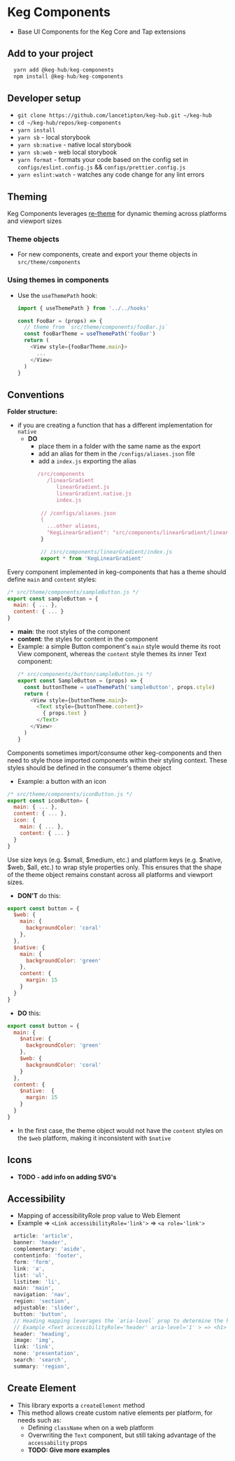 # Keg Components
 * Base UI Components for the Keg Core and Tap extensions

## Add to your project
```js
  yarn add @keg-hub/keg-components
  npm install @keg-hub/keg-components
```

## Developer setup
* `git clone https://github.com/lancetipton/keg-hub.git ~/keg-hub`
* `cd ~/keg-hub/repos/keg-components`
* `yarn install`
* `yarn sb` - local storybook
* `yarn sb:native` - native local storybook
* `yarn sb:web` - web local storybook
* `yarn format` - formats your code based on the config set in `configs/eslint.config.js` && `configs/prettier.config.js`
* `yarn eslint:watch` - watches any code change for any lint errors

## Theming

Keg Components leverages [re-theme](https://github.com/lancetipton/re-theme) for dynamic theming across platforms and viewport sizes

### Theme objects
* For new components, create and export your theme objects in `src/theme/components`

### Using themes in components
* Use the `useThemePath` hook:

  ```javascript
  import { useThemePath } from '../../hooks'

  const FooBar = (props) => {
    // theme from `src/theme/components/fooBar.js`
    const fooBarTheme = useThemePath('fooBar')
    return (
      <View style={fooBarTheme.main}>
        ...
      </View>
    )
  }
  ```

## Conventions
**Folder structure:**
  * if you are creating a function that has a different implementation for `native`
    * **DO**
      * place them in a folder with the same name as the export
      * add an alias for them in the `/configs/aliases.json` file
      * add a `index.js` exporting the alias
      ```Javascript
         /src/components
            /linearGradient
               linearGradient.js
               linearGradient.native.js
               index.js   
                
          // /configs/aliases.json
          {
            ...other aliases,
            "KegLinearGradient": "src/components/linearGradient/linearGradient${platform}.js",
          }

          // /src/components/linearGradient/index.js
          export * from 'KegLinearGradient'

      ```

Every component implemented in keg-components that has a theme should define `main` and `content` styles:
```javascript
/* src/theme/components/sampleButton.js */
export const sampleButton = {
  main: { ... },
  content: { ... }
}
```
  * **main**: the root styles of the component
  * **content**: the styles for content in the component
  * Example: a simple Button component's `main` style would theme its root View component, whereas the `content` style themes its inner Text component:
    ```javascript
    /* src/components/button/sampleButton.js */
    export const SampleButton = (props) => {
      const buttonTheme = useThemePath('sampleButton', props.style)
      return (
        <View style={buttonTheme.main}>
          <Text style={buttonTheme.content}>
            { props.text }
          </Text>
        </View>
      )
    }
    ```

Components sometimes import/consume other keg-components and then need to style those imported components within their styling context. These styles should be defined in the consumer's theme object

* Example: a button with an icon
```javascript
/* src/theme/components/iconButton.js */
export const iconButton= {
  main: { ... },
  content: { ... },
  icon: {
    main: { ... },
    content: { ... }
  }
}
```

Use size keys (e.g. $small, $medium, etc.) and platform keys (e.g. $native, $web, $all, etc.) to wrap style properties only. This ensures that the shape of the theme object remains constant across all platforms and viewport sizes.

* **DON'T** do this:
```javascript
export const button = {
  $web: { 
    main: {
      backgroundColor: 'coral'
    },
  },
  $native: {
    main: { 
      backgroundColor: 'green' 
    },
    content: { 
      margin: 15 
    }
  }
}
```
* **DO** this:
```javascript
export const button = {
  main: {
    $native: { 
      backgroundColor: 'green'
    },
    $web: { 
      backgroundColor: 'coral'
    }
  },
  content: {
    $native:  { 
      margin: 15
    }
  }
}
```
* In the first case, the theme object would not have the `content` styles on the `$web` platform, making it inconsistent with `$native`


## Icons
 * **TODO - add info on adding SVG's**

## Accessibility

* Mapping of accessibilityRole prop value to Web Element
* Example => `<Link accessibilityRole='link'>` => `<a role='link'>`
```js
  article: 'article',
  banner: 'header',
  complementary: 'aside',
  contentinfo: 'footer',
  form: 'form',
  link: 'a',
  list: 'ul',
  listitem: 'li',
  main: 'main',
  navigation: 'nav',
  region: 'section',
  adjustable: 'slider',
  button: 'button',
  // Heading mapping leverages the `aria-level` prop to determine the heading element
  // Example <Text accessibilityRole='header' aria-level='1' > => <h1>
  header: 'heading',
  image: 'img',
  link: 'link',
  none: 'presentation',
  search: 'search',
  summary: 'region',
```

## Create Element
* This library exports a `createElement` method
* This method allows create custom native elements per platform, for needs such as:
  * Defining `className` when on a web platform
  * Overwriting the `Text` component, but still taking advantage of the `accessability` props
  * **TODO: Give more examples**
